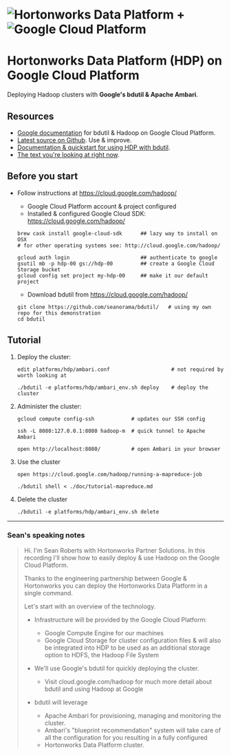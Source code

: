 # ![Hortonworks Data Platform](http://hortonworks.com/wp-content/themes/hortonworks/images/layout/header/hortonworks-logo.png) + ![Google Cloud Platform](https://cloud.google.com/_static/images/gcp-logo.png)

Hortonworks Data Platform (HDP) on Google Cloud Platform
========================================================

Deploying Hadoop clusters with **Google's bdutil & Apache Ambari**.

## Resources 

* [Google documentation](https://cloud.google.com/hadoop/) for bdutil & Hadoop on Google Cloud Platform.
* [Latest source on Github](https://github.com/GoogleCloudPlatform/bdutil). Use & improve.
* [Documentation & quickstart for using HDP with bdutil](https://github.com/GoogleCloudPlatform/bdutil/platforms/hdp/README.md).
* [The text you're looking at right now](https://github.com/seanorama/bdutil/blob/master/platforms/hdp/README.md).

## Before you start

* Follow instructions at https://cloud.google.com/hadoop/

	- Google Cloud Platform account & project configured
	- Installed & configured Google Cloud SDK: https://cloud.google.com/hadoop/

    ```
    brew cask install google-cloud-sdk      ## lazy way to install on OSX
    # for other operating systems see: http://cloud.google.com/hadoop/
    
    gcloud auth login                       ## authenticate to google
    gsutil mb -p hdp-00 gs://hdp-00         ## create a Google Cloud Storage bucket
    gcloud config set project my-hdp-00     ## make it our default project
    ```
    
	- Download bdutil from https://cloud.google.com/hadoop/

    ```
    git clone https://github.com/seanorama/bdutil/   # using my own repo for this demonstration
    cd bdutil
    ```

## Tutorial

1. Deploy the cluster:

    ```
    edit platforms/hdp/ambari.conf                    # not required by worth looking at
    
    ./bdutil -e platforms/hdp/ambari_env.sh deploy    # deploy the cluster
    ```

1. Administer the cluster:

    ```
    gcloud compute config-ssh            # updates our SSH config
    
    ssh -L 8080:127.0.0.1:8080 hadoop-m	 # quick tunnel to Apache Ambari
    
    open http://localhost:8080/			 # open Ambari in your browser
    ```

1. Use the cluster

    ```
    open https://cloud.google.com/hadoop/running-a-mapreduce-job
    
    ./bdutil shell < ./doc/tutorial-mapreduce.md
    ```

1. Delete the cluster

    `./bdutil -e platforms/hdp/ambari_env.sh delete`
    
-----

### Sean's speaking notes

> Hi. I'm Sean Roberts with Hortonworks Partner Solutions. In this recording I'll show how to easily deploy & use Hadoop on the Google Cloud Platform.
>
> Thanks to the engineering partnership between Google & Hortonworks you can deploy the Hortonworks Data Platform in a single command.
> 
> Let's start with an overview of the technology.
> 
> - Infrastructure will be provided by the Google Cloud Platform:
>   - Google Compute Engine for our machines
>   - Google Cloud Storage for cluster configuration files & will also be integrated into HDP to be used as an additional storage option to HDFS, the Hadoop File System
>
>  
> - We'll use Google's bdutil for quickly deploying the cluster.
>   - Visit cloud.google.com/hadoop for much more detail about bdutil and using Hadoop at Google
> - bdutil will leverage
>   - Apache Ambari for provisioning, managing and monitoring the cluster.
>   - Ambari's "blueprint recommendation" system will take care of all the configuration for you resulting in a fully configured
>   - Hortonworks Data Platform cluster.